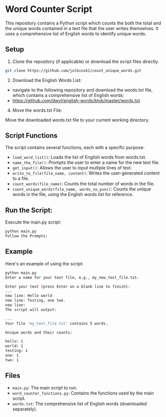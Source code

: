 # Word Counter Script

This repository contains a Python script which counts the both the total and the unique words contained in a text file that the user writes themselves. It uses a comprehensive list of English words to identify unique words.

## Setup

1) Clone the repository (if applicable) or download the script files directly.
```bash
git clone https://github.com/jolbinsk1/count_unique_words.git
```

2) Download the English Words List:
- navigate to the following repository and download the words.txt file, which contains a comprehensive list of English words:
- https://github.com/dwyl/english-words/blob/master/words.txt

4) Move the words.txt File:

Move the downloaded words.txt file to your current working directory.

## Script Functions

The script contains several functions, each with a specific purpose:

- `load_word_list()`: Loads the list of English words from words.txt.
- `name_the_file()`: Prompts the user to enter a name for the new text file.
- `get_input()`: Allows the user to input multiple lines of text.
- `write_to_file(file_name, content)`: Writes the user-generated content to a file.
- `count_words(file_name)`: Counts the total number of words in the file.
- `count_unique_words(file_name, words_no_punc)`: Counts the unique words in the file, using the English words list for reference.

## Run the Script:

Execute the main.py script:

```bash
python main.py
Follow the Prompts:
```

## Example

Here's an example of using the script:

```bash
python main.py
Enter a name for your text file, e.g., my_new_text_file.txt.

Enter your text (press Enter on a blank line to finish):
...
new line: Hello world
new line: Testing, one two.
new line:
The script will output:

...
Your file 'my_text_file.txt' contains 5 words.

Unique words and their counts:

hello: 1
world: 1
testing: 1
one: 1
two: 1
```

## Files

- `main.py`: The main script to run.
- `word_counter_functions.py`: Contains the functions used by the main script.
- `words.txt`: The comprehensive list of English words (downloaded separately).

